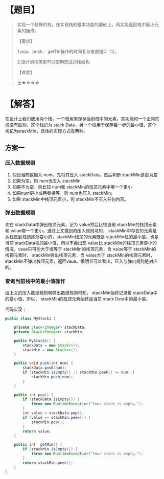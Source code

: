 # 【题目】

> 实现一个特殊的栈，在实现栈的基本功能的基础上，再实现返回栈中最小元素的操作。
>
> 【要求】
>
> 1.pop、push、 getTin操作的时间复杂度都是O（1）。
>
> 2.设计的栈类型可以使用现成的栈结构
>
> 【难度】
>
> 士★☆☆☆

# 【解答】

在设计上我们使用两个栈，一个栈用来保存当前栈中的元素，其功能和一个正常的栈没有区别，这个栈记为 stack Data，另一个栈用于保存每一步的最小值，这个栈记为stackMin，具体的实现方式有两种。

## 方案一

### 压入数据规则

1. 假设当前数据为 num，先将其压入 stackData。然后判断 stackMin是否为空
2. 如果为空，则 num也压入 stackMin
3. 如果不为空，则比较 num和 stackMin的栈顶元素中哪一个更小
4. 如果num更小或两者相等，则 num也压入 stackMin;
5. 如果 stackMin中栈顶元素小，则 stackMin不压入任何内容。

### 弹出数据规则

先在 stackData中弹出栈顶元素，记为 value然后比较当前 stackMin的栈顶元素和 value哪一个更小。通过上文提到的压入规则可知， stackMin中存在的元素是从栈底到栈顶逐渐变小的，stackMin栈顶的元素既是 stackMin栈的最小值，也是当前 stackData栈的最小值，所以不会出现 value比 stackMin的栈顶元素更小的情况，vaue只可能大于或等于 stackMin的栈顶元素，当 value等于 stackMin的栈顶元素时， stackMin弹出栈顶元素，当 value大于 stackMin的栈顶元素时， stackMin不弹出栈顶元素，返回vaue。很明显可以看出，压入与弹出规则是对应的。

### 查询当前栈中的最小值操作

由上文的压入数据规则和弹出数据规则可知， stackMin始终记录着 stackData中的最小值，所以， stackMin的栈顶元素始终是当前 stack Data中的最小值。

代码实现：

```java
public class MyStack1 {

    private Stack<Integer> stackData;
    private Stack<Integer> stackMin;

    public MyStack1() {
        stackData = new Stack<>();
        stackMin = new Stack<>();
    }

    public void push(int num) {
        stackData.push(num);
        if (stackMin.isEmpty() || stackMin.peek() >= num) {
            stackMin.push(num);
        }
    }

    public int pop() {
        if (stackData.isEmpty()) {
            throw new RuntimeException("Your stack is empty.");
        }
        int value = stackData.pop();
        if (value == stackMin.peek()) {
            stackMin.pop();
        }
        return value;
    }

    public int  getMin() {
        if (stackMin.isEmpty()) {
            throw new RuntimeException("Your stack is empty.");
        }
        return stackMin.peek();
    }
}
```

